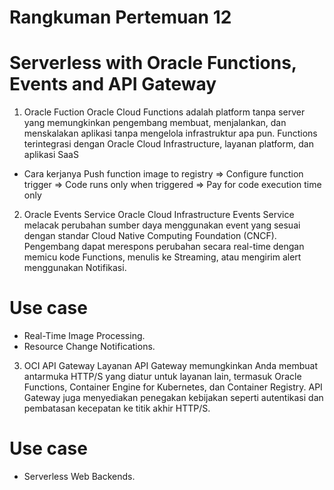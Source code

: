 # Rangkuman Pertemuan 12
# Serverless with Oracle Functions, Events and API Gateway
1. Oracle Fuction
Oracle Cloud Functions adalah platform tanpa server yang memungkinkan pengembang membuat, menjalankan, dan 
menskalakan aplikasi tanpa mengelola infrastruktur apa pun.  Functions terintegrasi dengan Oracle Cloud 
Infrastructure, layanan platform, dan aplikasi SaaS
* Cara kerjanya 
Push function image to registry => Configure function trigger => Code runs only when triggered => Pay for code execution time only
2. Oracle Events Service
Oracle Cloud Infrastructure Events Service melacak perubahan sumber daya menggunakan 
event yang sesuai dengan standar Cloud Native Computing Foundation (CNCF).  Pengembang 
dapat merespons perubahan secara real-time dengan memicu kode Functions, menulis ke 
Streaming, atau mengirim alert menggunakan Notifikasi.
# Use case
* Real-Time Image Processing.
* Resource Change Notifications.
3. OCI API Gateway
Layanan API Gateway memungkinkan Anda membuat antarmuka HTTP/S yang diatur untuk layanan 
lain, termasuk Oracle Functions, Container Engine for Kubernetes, dan Container 
Registry.  API Gateway juga menyediakan penegakan kebijakan seperti autentikasi dan 
pembatasan kecepatan ke titik akhir HTTP/S.
# Use case
* Serverless Web Backends.
